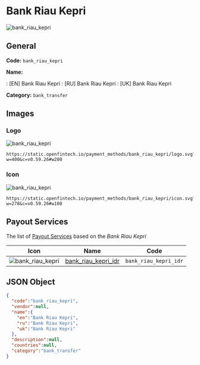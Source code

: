 
# Bank Riau Kepri 
![bank_riau_kepri](https://static.openfintech.io/payment_methods/bank_riau_kepri/logo.svg?w=400&c=v0.59.26#w200)  

## General 
**Code:** `bank_riau_kepri` 
 
**Name:** 
 
:	[EN] Bank Riau Kepri 
:	[RU] Bank Riau Kepri 
:	[UK] Bank Riau Kepri 
 
**Category:** `bank_transfer` 
 

## Images 

### Logo 
![bank_riau_kepri](https://static.openfintech.io/payment_methods/bank_riau_kepri/logo.svg?w=400&c=v0.59.26#w200)  

```
https://static.openfintech.io/payment_methods/bank_riau_kepri/logo.svg?w=400&c=v0.59.26#w200
```  

### Icon 
![bank_riau_kepri](https://static.openfintech.io/payment_methods/bank_riau_kepri/icon.svg?w=278&c=v0.59.26#w100)  

```
https://static.openfintech.io/payment_methods/bank_riau_kepri/icon.svg?w=278&c=v0.59.26#w100
```  

## Payout Services 
 
The list of [Payout Services](/payout-services/) based on the _Bank Riau Kepri_ 

|Icon|Name|Code| 
|:---:|:---:|:---:| 
|![bank_riau_kepri](https://static.openfintech.io/payout_methods/bank_riau_kepri/icon.svg?w=278&c=v0.59.26#w40) |[bank_riau_kepri_idr](/payout-services/bank_riau_kepri_idr/)|`bank_riau_kepri_idr`| 
 

## JSON Object 

```json
{
  "code":"bank_riau_kepri",
  "vendor":null,
  "name":{
    "en":"Bank Riau Kepri",
    "ru":"Bank Riau Kepri",
    "uk":"Bank Riau Kepri"
  },
  "description":null,
  "countries":null,
  "category":"bank_transfer"
}
```  
